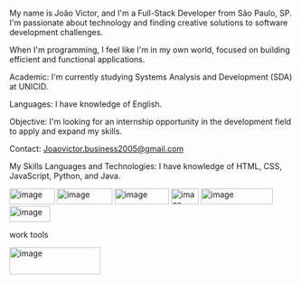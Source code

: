 My name is João Victor, and I'm a Full-Stack Developer from São Paulo, SP. I'm passionate about technology and finding creative solutions to software development challenges.

When I'm programming, I feel like I'm in my own world, focused on building efficient and functional applications.

Academic: I'm currently studying Systems Analysis and Development (SDA) at UNICID.

Languages: I have knowledge of English.

Objective: I'm looking for an internship opportunity in the development field to apply and expand my skills.

Contact: Joaovictor.business2005@gmail.com


My Skills
Languages ​​and Technologies: I have knowledge of HTML, CSS, JavaScript, Python, and Java.










<img width="80" height="28" alt="image" src="https://github.com/user-attachments/assets/2ad7e34d-149c-4d5e-bb41-73cd5221a1fb" /> <img width="98" height="28" alt="image" src="https://github.com/user-attachments/assets/7def2071-845c-4590-9dff-1cdad0a1a570" />  <img width="96" height="28" alt="image" src="https://github.com/user-attachments/assets/d0a4144a-f843-49ed-8a23-bf6d317fb595" /> <img width="49" height="28" alt="image" src="https://github.com/user-attachments/assets/5338b809-984b-4eac-a2e6-4a4259f960d3" /> <img width="127" height="28" alt="image" src="https://github.com/user-attachments/assets/cc850655-67de-4e22-8411-ca827ca9e6ed" /> <img width="72" height="28" alt="image" src="https://github.com/user-attachments/assets/ad759a23-786e-481d-be29-e243aec862fd" />


work tools 

<img width="161" height="48" alt="image" src="https://github.com/user-attachments/assets/703da30f-67b5-4c04-b48b-222d274878a8" />




